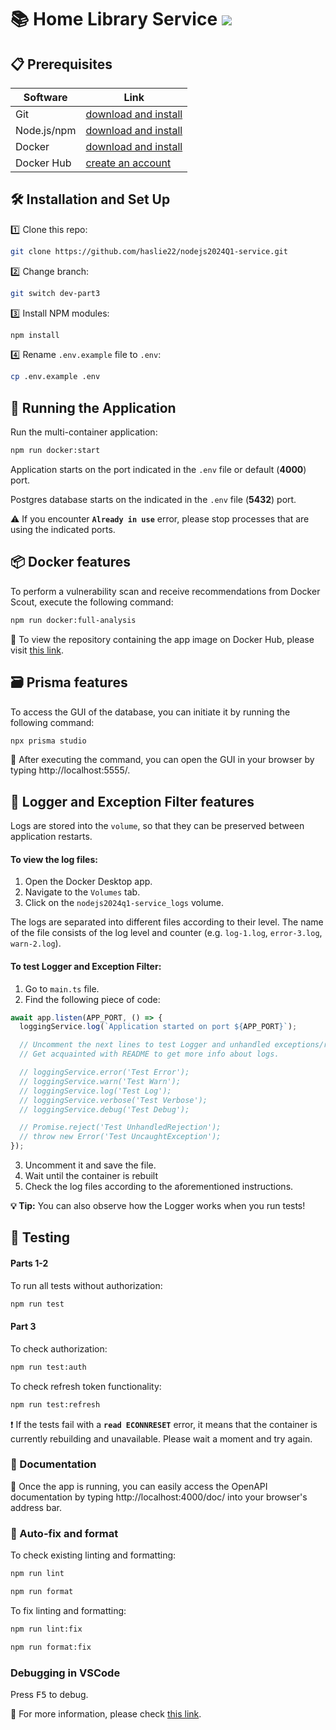# :books: Home Library Service [<img src="https://img.shields.io/badge/DockerHub-latest-blue.svg?logo=LOGO">](https://hub.docker.com/repository/docker/haslie22/home-library-service/general)

## :clipboard: Prerequisites

| Software    | Link                                                                    |
| ----------- | ----------------------------------------------------------------------- |
| Git         | [download and install](https://git-scm.com/downloads)                   |
| Node.js/npm | [download and install](https://nodejs.org/en/download/)                 |
| Docker      | [download and install](https://www.docker.com/products/docker-desktop/) |
| Docker Hub  | [create an account](https://hub.docker.com/)                            |

## :hammer_and_wrench: Installation and Set Up

:one: Clone this repo:

```bash
git clone https://github.com/haslie22/nodejs2024Q1-service.git
```

:two: Change branch:

```bash
git switch dev-part3
```

:three: Install NPM modules:

```bash
npm install
```

:four: Rename `.env.example` file to `.env`:

```bash
cp .env.example .env
```

## :rocket: Running the Application

Run the multi-container application:

```bash
npm run docker:start
```

Application starts on the port indicated in the `.env` file or default (**4000**) port.

Postgres database starts on the indicated in the `.env` file (**5432**) port.

:warning: If you encounter **`Already in use`** error, please stop processes that are using the indicated ports.

## :package: Docker features

To perform a vulnerability scan and receive recommendations from Docker Scout, execute the following command:

```bash
npm run docker:full-analysis
```

:link: To view the repository containing the app image on Docker Hub, please visit [this link](https://hub.docker.com/repository/docker/haslie22/home-library-service/general).

## :card_file_box: Prisma features

To access the GUI of the database, you can initiate it by running the following command:

```bash
npx prisma studio
```

:link: After executing the command, you can open the GUI in your browser by typing http://localhost:5555/.

## :vertical_traffic_light: Logger and Exception Filter features

Logs are stored into the `volume`, so that they can be preserved between application restarts.

#### To view the log files:

1. Open the Docker Desktop app.
2. Navigate to the `Volumes` tab.
3. Click on the `nodejs2024q1-service_logs` volume.

The logs are separated into different files according to their level. The name of the file consists of the log level and counter (e.g. `log-1.log`, `error-3.log`, `warn-2.log`).

#### To test Logger and Exception Filter:

1. Go to `main.ts` file.
2. Find the following piece of code:

```typescript
await app.listen(APP_PORT, () => {
  loggingService.log(`Application started on port ${APP_PORT}`);

  // Uncomment the next lines to test Logger and unhandled exceptions/rejections.
  // Get acquainted with README to get more info about logs.

  // loggingService.error('Test Error');
  // loggingService.warn('Test Warn');
  // loggingService.log('Test Log');
  // loggingService.verbose('Test Verbose');
  // loggingService.debug('Test Debug');

  // Promise.reject('Test UnhandledRejection');
  // throw new Error('Test UncaughtException');
});
```

3. Uncomment it and save the file.
4. Wait until the container is rebuilt
5. Check the log files according to the aforementioned instructions.

**:bulb: Tip:** You can also observe how the Logger works when you run tests!

## :test_tube: Testing

#### Parts 1-2

To run all tests without authorization:

```bash
npm run test
```

#### Part 3

To check authorization:

```bash
npm run test:auth
```

To check refresh token functionality:

```bash
npm run test:refresh
```

:exclamation: If the tests fail with a **`read ECONNRESET`** error, it means that the container is currently rebuilding and unavailable. Please wait a moment and try again.

### :memo: Documentation

:link: Once the app is running, you can easily access the OpenAPI documentation by typing http://localhost:4000/doc/ into your browser's address bar.

### :cherry_blossom: Auto-fix and format

To check existing linting and formatting:

```bash
npm run lint
```

```bash
npm run format
```

To fix linting and formatting:

```bash
npm run lint:fix
```

```bash
npm run format:fix
```

### Debugging in VSCode

Press <kbd>F5</kbd> to debug.

:link: For more information, please check [this link](https://code.visualstudio.com/docs/editor/debugging).
